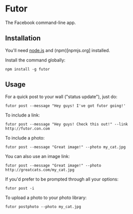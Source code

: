 # Futor

The Facebook command-line app.

## Installation

You'll need [node.js](nodejs.org) and (npm)[npmjs.org] installed.

Install the command globally:

    npm install -g futor

## Usage

For a quick post to your wall ("status update"), just do:

    futor post --message "Hey guys! I've got futor going!'

To include a link:

    futor post --message "Hey guys! Check this out!" --link http://futor.con.com

To include a photo:

    futor post --message "Great image!" --photo my_cat.jpg

You can also use an image link:

    futor post --message "Great image!" --photo http://greatcats.com/my_cat.jpg

If you'd prefer to be prompted through all your options:

    futor post -i

To upload a photo to your photo library:

    futor postphoto --photo my_cat.jpg
